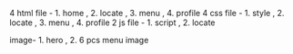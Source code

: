 4 html file - 1. home , 2. locate , 3. menu , 4. profile
4 css file - 1. style , 2.  locate , 3. menu , 4. profile
2 js file - 1. script , 2. locate

image- 1. hero , 2. 6 pcs menu image
